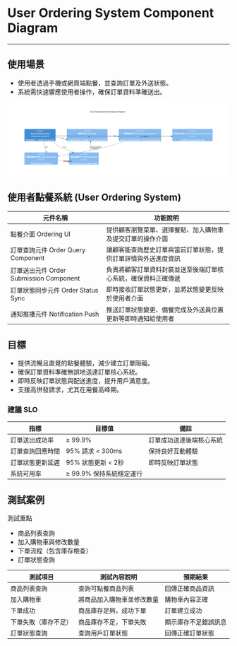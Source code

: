 # User Ordering System Component Diagram

---

## 使用場景

- 使用者透過手機或網頁端點餐，並查詢訂單及外送狀態。
- 系統需快速響應使用者操作，確保訂單資料準確送出。

![](./image/README/c4_user_ordering_system_component.png)

## 使用者點餐系統 (User Ordering System)

| 元件名稱                                | 功能說明                                                       |
| --------------------------------------- | -------------------------------------------------------------- |
| 點餐介面 Ordering UI                    | 提供顧客瀏覽菜單、選擇餐點、加入購物車及提交訂單的操作介面     |
| 訂單查詢元件 Order Query Component      | 讓顧客能查詢歷史訂單與當前訂單狀態，提供訂單詳情與外送進度資訊 |
| 訂單送出元件 Order Submission Component | 負責將顧客訂單資料封裝並送至後端訂單核心系統，確保資料正確傳遞 |
| 訂單狀態同步元件 Order Status Sync      | 即時接收訂單狀態更新，並將狀態變更反映於使用者介面             |
| 通知推播元件 Notification Push          | 推送訂單狀態變更、備餐完成及外送員位置更新等即時通知給使用者   |

## 目標

- 提供流暢且直覺的點餐體驗，減少建立訂單阻礙。
- 確保訂單資料準確無誤地送達訂單核心系統。
- 即時反映訂單狀態與配送進度，提升用戶滿意度。
- 支援高併發請求，尤其在用餐高峰期。

### 建議 SLO

| 指標             | 目標值                    | 備註                     |
| ---------------- | ------------------------- | ------------------------ |
| 訂單送出成功率   | ≥ 99.9%                  | 訂單成功送達後端核心系統 |
| 訂單查詢回應時間 | 95% 請求 < 300ms          | 保持良好互動體驗         |
| 訂單狀態更新延遲 | 95% 狀態更新 < 2秒        | 即時反映訂單狀態         |
| 系統可用率       | ≥ 99.9%	保持系統穩定運行 |                          |


## 測試案例
測試重點
- 商品列表查詢
- 加入購物車與修改數量
- 下單流程（包含庫存檢查）
- 訂單狀態查詢

測試項目 |	測試內容說明 |	預期結果 |
| ----- | -------- | -------- |
| 商品列表查詢 |	查詢可點餐商品列表 |	回傳正確商品資訊 |
| 加入購物車	 |	將商品加入購物車並修改數量 |	購物車內容正確 |
| 下單成功 |	商品庫存足夠，成功下單 |	訂單建立成功 |
| 下單失敗（庫存不足） |	商品庫存不足，下單失敗 |	顯示庫存不足錯誤訊息 |
| 訂單狀態查詢 |	查詢用戶訂單狀態 |	回傳正確訂單狀態 |